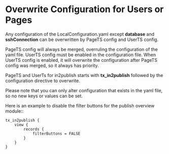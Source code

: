 
Overwrite Configuration for Users or Pages
==========================================

Any configuration of the LocalConfiguration.yaml except **database** and **sshConnection** can be overwritten by
PageTS config and UserTS config.

PageTS config will always be merged, overruling the configuration of the yaml file.
UserTS config must be enabled in the configuration file.
When UserTS config is enabled, it will overwrite the configuration after PageTS config was merged, so it always has priority.

PageTS and UserTs for in2publish starts with **tx_in2publish** followed by the configuration directive to overwrite.

Please note that you can only alter configuration that exists in the yaml file, so no new keys or values can be set.

Here is an example to disable the filter buttons for the publish overview module::

    tx_in2publish {
        view {
            records {
                filterButtons = FALSE
            }
        }
    }

